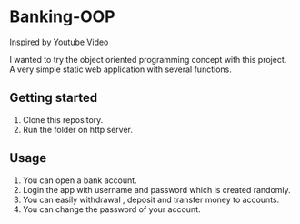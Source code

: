 # Banking-OOP

Inspired by [Youtube Video](https://www.youtube.com/watch?v=O94_yN0-cVI)

I wanted to try the object oriented programming concept with this project.  
A very simple static web application with several functions.

## Getting started

1) Clone this repository.
2) Run the folder on http server.

## Usage

1) You can open a bank account.
2) Login the app with username and password which is created randomly.
3) You can easily withdrawal , deposit and transfer money to accounts.
4) You can change the password of your account.

